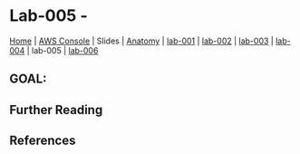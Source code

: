# Lab-005 -

[Home](../README.md) |
[AWS Console](https://console.aws.amazon.com) |
Slides |
[Anatomy](anatomy.md) |
[lab-001](lab-001.md) |
[lab-002](lab-002.md) |
[lab-003](lab-003.md) |
[lab-004](lab-004.md) |
lab-005 |
[lab-006](lab-006.md)

## GOAL:



## Further Reading


## References
